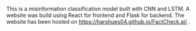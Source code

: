 This is a misinformation classification model built with CNN and LSTM. A website was build using React for frontend and Flask for backend. 
The website has been hosted on https://harshues04.github.io/FactCheck.ai/ .
